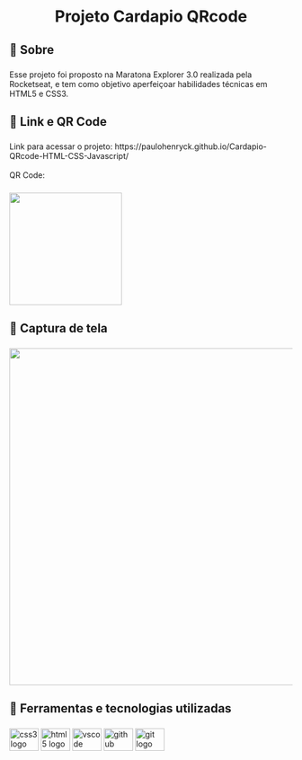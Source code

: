<h1 align="center">Projeto Cardapio QRcode</h1>

###

<h2 align="left">🎯 Sobre</h2>

###

<p align="left">Esse projeto foi proposto na Maratona Explorer 3.0 realizada pela Rocketseat, e tem como objetivo aperfeiçoar habilidades técnicas em HTML5 e CSS3.</p>

###

<h2 align="left">🔗 Link e QR Code</h2>

###

<p align="left">Link para acessar o projeto: https://paulohenryck.github.io/Cardapio-QRcode-HTML-CSS-Javascript/<br><br>QR Code:</p>

###

<div align="left">
  <img height="200" src="https://iili.io/U4O2se.md.png"  />
</div>

###

<h2 align="left">📸 Captura de tela</h2>

###

<div align="center">
  <img height="600" src="https://i.imgur.com/qLzava8.png"  />
</div>

###

<h2 align="left">🚀 Ferramentas e tecnologias utilizadas</h2>

###

<div align="left">
  <img src="https://cdn.jsdelivr.net/gh/devicons/devicon/icons/css3/css3-original.svg" height="40" width="52" alt="css3 logo"  />
  <img src="https://cdn.jsdelivr.net/gh/devicons/devicon/icons/html5/html5-original.svg" height="40" width="52" alt="html5 logo"  />
  <img src="https://cdn.jsdelivr.net/gh/devicons/devicon/icons/vscode/vscode-original.svg" height="40" width="52" alt="vscode logo"  />
  <img src="https://cdn.jsdelivr.net/gh/devicons/devicon/icons/github/github-original.svg" height="40" width="52" alt="github logo"  />
  <img src="https://cdn.jsdelivr.net/gh/devicons/devicon/icons/git/git-original.svg" height="40" width="52" alt="git logo"  />
</div>

###